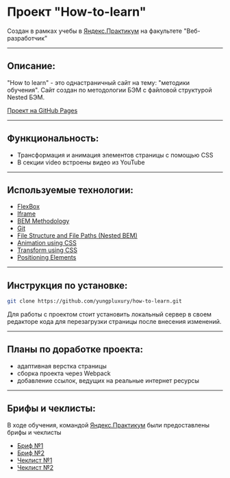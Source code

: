 # Проект "How-to-learn"
 Создан в рамках учебы в [Яндекс.Практикум](https://practicum.yandex.ru/) на факультете "Веб-разработчик"
 ___
## Описание:
"How to learn" - это однастраничный сайт на тему: "методики обучения". Сайт создан по методологии БЭМ с файловой структурой Nested БЭМ.

[Проект на GitHub Pages](https://yungpluxury.github.io/how-to-learn/)
___
## Функциональность:

- Трансформация и анимация элементов страницы с помощью CSS
- В секции video встроены видео из YouTube
___
## Используемые технологии:

- [FlexBox](https://developer.mozilla.org/ru/docs/Learn/CSS/CSS_layout/Flexbox)
- [Iframe](https://developer.mozilla.org/en-US/docs/Web/HTML/Element/iframe)
- [BEM Methodology](https://ru.bem.info/)
- [Git](https://git-scm.com/)
- [File Structure and File Paths (Nested BEM)](https://en.bem.info/methodology/filestructure/#nested)
- [Animation using CSS](https://developer.mozilla.org/ru/docs/Web/CSS/animation)
- [Transform using CSS](https://developer.mozilla.org/ru/docs/Web/CSS/transform)
- [Positioning Elements](https://developer.mozilla.org/ru/docs/Web/CSS/position)
___
## Инструкция по установке:

```sh
git clone https://github.com/yungpluxury/how-to-learn.git
```
Для работы с проектом стоит установить локальный сервер в своем редакторе кода для перезагрузки страницы после внесения изменений.
___
## Планы по доработке проекта:

- адаптивная верстка страницы
- сборка проекта через Webpack
- добавление ссылок, ведущих на реальные интернет ресурсы
___
## Брифы и чеклисты:

В ходе обучения, командой [Яндекс.Практикум](https://practicum.yandex.ru/) были предоставлены брифы и чеклисты

- [Бриф №1](https://disk.yandex.ru/i/AL_nT-CySHkQGg)
- [Бриф №2](https://disk.yandex.ru/i/3wg7VCNDy9uezw)
- [Чеклист №1](https://code.s3.yandex.net/web-developer/checklists/new-program/checklist-1/index.html)
- [Чеклист №2](https://code.s3.yandex.net/web-developer/checklists/new-program/checklist-2/index.html)
